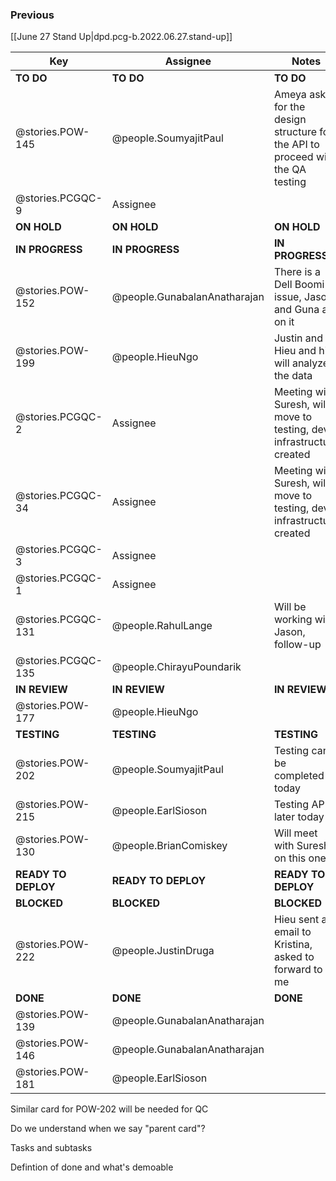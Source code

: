 
### Previous

[[June 27 Stand Up|dpd.pcg-b.2022.06.27.stand-up]]

| Key                 | Assignee                     | Notes                                                                           | Components            |
| ------------------- | ---------------------------- | ------------------------------------------------------------------------------- | --------------------- |
| **TO DO**           | **TO DO**                    | **TO DO**                                                                       | **TO DO**             |
| @stories.POW-145    | @people.SoumyajitPaul       | Ameya asked for the design structure for the API to proceed with the QA testing | Microservices and API |
| @stories.PCGQC-9    | Assignee                     |                                                                                 | Testing; UI Front End |
| **ON HOLD**         | **ON HOLD**                  | **ON HOLD**                                                                     | **ON HOLD**           |
| **IN PROGRESS**     | **IN PROGRESS**              | **IN PROGRESS**                                                                 | **IN PROGRESS**       |
| @stories.POW-152    | @people.GunabalanAnatharajan | There is a Dell Boomi issue, Jason and Guna are on it                           |                       |
| @stories.POW-199    | @people.HieuNgo              | Justin and Hieu and him will analyze the data                                   | UX                    |
| @stories.PCGQC-2    | Assignee                     | Meeting with Suresh, will move to testing, dev infrastructure created           |                       |
| @stories.PCGQC-34   | Assignee                     | Meeting with Suresh, will move to testing, dev infrastructure created           | Microservices and API |
| @stories.PCGQC-3    | Assignee                     |                                                                                 |                       |
| @stories.PCGQC-1    | Assignee                     |                                                                                 |                       |
| @stories.PCGQC-131  | @people.RahulLange           | Will be working with Jason, follow-up                                           |                       |
| @stories.PCGQC-135  | @people.ChirayuPoundarik     |                                                                                 | Testing; UI Front End |
| **IN REVIEW**       | **IN REVIEW**                | **IN REVIEW**                                                                   | **ON HOLD**           |
| @stories.POW-177    | @people.HieuNgo              |                                                                                 |                       |
| **TESTING**         | **TESTING**                  | **TESTING**                                                                     | **BLOCKED**           |
| @stories.POW-202    | @people.SoumyajitPaul       | Testing can be completed today                                                  | Integration           |
| @stories.POW-215    | @people.EarlSioson           | Testing API later today                                                         |                       |
| @stories.POW-130    | @people.BrianComiskey        | Will meet with Suresh on this one                                               | Testing; UI Front End |
| **READY TO DEPLOY** | **READY TO DEPLOY**          | **READY TO DEPLOY**                                                             | **BLOCKED**           |
| **BLOCKED**         | **BLOCKED**                  | **BLOCKED**                                                                     | **BLOCKED**           |
| @stories.POW-222    | @people.JustinDruga          | Hieu sent an email to Kristina, asked to forward to me                          |                       |
| **DONE**            | **DONE**                     | **DONE**                                                                        | **DONE**              |
| @stories.POW-139    | @people.GunabalanAnatharajan |                                                                                 | Microservices and API |
| @stories.POW-146    | @people.GunabalanAnatharajan |                                                                                 | Microservices and API |
| @stories.POW-181    | @people.EarlSioson           |                                                                                 | UI Front End          |

Similar card for POW-202 will be needed for QC

Do we understand when we say "parent card"?

Tasks and subtasks

Defintion of done and what's demoable
